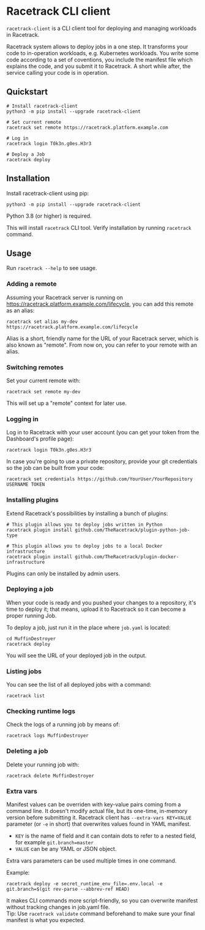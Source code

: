 # Racetrack CLI client
`racetrack-client` is a CLI client tool for deploying and managing workloads in Racetrack.

Racetrack system allows to deploy jobs in a one step.
It transforms your code to in-operation workloads, e.g. Kubernetes workloads.
You write some code according to a set of coventions, you include the manifest file which explains the code, 
and you submit it to Racetrack. A short while after, the service calling your code is in operation.

## Quickstart
```shell
# Install racetrack-client
python3 -m pip install --upgrade racetrack-client

# Set current remote
racetrack set remote https://racetrack.platform.example.com

# Log in
racetrack login T0k3n.g0es.H3r3

# Deploy a Job
racetrack deploy
```

## Installation
Install racetrack-client using pip:
```shell
python3 -m pip install --upgrade racetrack-client
```

Python 3.8 (or higher) is required.

This will install `racetrack` CLI tool. Verify installation by running `racetrack` command.

## Usage
Run `racetrack --help` to see usage.

### Adding a remote
Assuming your Racetrack server is running on https://racetrack.platform.example.com/lifecycle,
you can add this remote as an alias:
```shell
racetrack set alias my-dev https://racetrack.platform.example.com/lifecycle
```

Alias is a short, friendly name for the URL of your Racetrack server, which is also known as "remote".
From now on, you can refer to your remote with an alias.

### Switching remotes
Set your current remote with:
```shell
racetrack set remote my-dev
```
This will set up a "remote" context for later use.

### Logging in
Log in to Racetrack with your user account (you can get your token from the Dashboard's profile page):
```shell
racetrack login T0k3n.g0es.H3r3
```

In case you're going to use a private repository, provide your git credentials so the job can be built from your code:
```shell
racetrack set credentials https://github.com/YourUser/YourRepository USERNAME TOKEN
```

### Installing plugins
Extend Racetrack's possibilities by installing a bunch of plugins:
```shell
# This plugin allows you to deploy jobs written in Python
racetrack plugin install github.com/TheRacetrack/plugin-python-job-type

# This plugin allows you to deploy jobs to a local Docker infrastructure
racetrack plugin install github.com/TheRacetrack/plugin-docker-infrastructure
```

Plugins can only be installed by admin users.

### Deploying a job
When your code is ready and you pushed your changes to a repository, it's time to deploy it;
that means, upload it to Racetrack so it can become a proper running Job.

To deploy a job, just run it in the place where `job.yaml` is located:
```shell
cd MuffinDestroyer
racetrack deploy 
```

You will see the URL of your deployed job in the output.

### Listing jobs
You can see the list of all deployed jobs with a command:
```shell
racetrack list
```

### Checking runtime logs
Check the logs of a running job by means of:
```shell
racetrack logs MuffinDestroyer
```

### Deleting a job
Delete your running job with:
```shell
racetrack delete MuffinDestroyer
```

### Extra vars
Manifest values can be overriden with key-value pairs coming from a command line.
It doesn't modify actual file, but its one-time, in-memory version before submitting it.
Racetrack client has `--extra-vars KEY=VALUE` parameter (or `-e` in short)
that overwrites values found in YAML manifest.

- `KEY` is the name of field and it can contain dots to refer to a nested field, for example `git.branch=master`
- `VALUE` can be any YAML or JSON object.

Extra vars parameters can be used multiple times in one command.

Example:
```shell
racetrack deploy -e secret_runtime_env_file=.env.local -e git.branch=$(git rev-parse --abbrev-ref HEAD)
```

It makes CLI commands more script-friendly, so you can overwrite manifest without tracking changes in job.yaml file.  
Tip: Use `racetrack validate` command beforehand to make sure your final manifest is what you expected.
